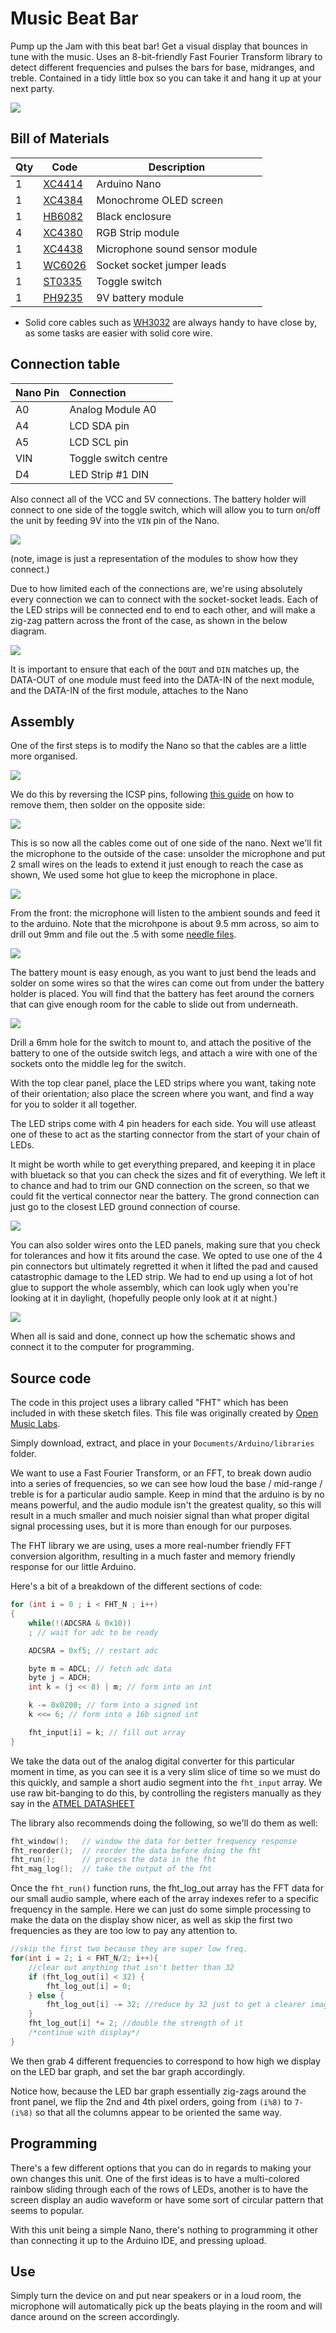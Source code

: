 # Music Beat Bar

Pump up the Jam with this beat bar! Get a visual display that bounces in tune with the music. Uses an 8-bit-friendly Fast Fourier Transform library to detect different frequencies and pulses the bars for base, midranges, and treble. Contained in a tidy little box so you can take it and hang it up at your next party.

![](beatbar.gif)

## Bill of Materials

|Qty| Code | Description |
|---|---|---|
|1 | [XC4414](https://jaycar.com.au/p/XC4414) | Arduino Nano
|1 | [XC4384](https://jaycar.com.au/p/XC4384) | Monochrome OLED screen
|1 | [HB6082](https://jaycar.com.au/p/HB6082) | Black enclosure
|4 | [XC4380](https://jaycar.com.au/p/XC4380) | RGB Strip module
|1 | [XC4438](https://jaycar.com.au/p/XC4438) | Microphone sound sensor module
|1 | [WC6026](https://jaycar.com.au/p/WC6026) | Socket socket jumper leads
|1 | [ST0335](https://jaycar.com.au/p/ST0335) | Toggle switch
|1 | [PH9235](https://jaycar.com.au/p/PH9235) | 9V battery module

* Solid core cables such as [WH3032](https://jaycar.com.au/p/WH3032) are always handy to have close by, as some tasks are easier with solid core wire.

## Connection table

| Nano Pin | Connection |
| :------------- | :------------- |
| A0 | Analog Module A0       |
| A4 | LCD SDA pin |
| A5 | LCD SCL pin |
| VIN | Toggle switch centre |
| D4 | LED Strip #1 DIN |

Also connect all of the VCC and 5V connections. The battery holder will connect to one side of the toggle switch, which will allow you to turn on/off the unit by feeding 9V into the `VIN` pin of the Nano.

![](images/schematic.png)

(note, image is just a representation of the modules to show how they connect.)

Due to how limited each of the connections are, we're using absolutely every connection we can to connect with the socket-socket leads.
Each of the LED strips will be connected end to end to each other, and will make a zig-zag pattern across the front of the case, as shown in the below diagram.

![](images/pixels.png)

It is important to ensure that each of the `DOUT` and `DIN` matches up, the DATA-OUT of one module must feed into the DATA-IN of the next module, and the DATA-IN of the first module, attaches to the Nano

## Assembly


One of the first steps is to modify the Nano so that the cables are a little more organised.

![](images/nano1.jpg)

We do this by reversing the ICSP pins, following [this guide](https://jaycar.com.au/removing-headers) on how to remove them, then solder on the opposite side:

![](images/nano2.jpg)

This is so now all the cables come out of one side of the nano. Next we'll fit the microphone to the outside of the case: unsolder the microphone and put 2 small wires on the leads to extend it just enough to reach the case as shown, We used some hot glue to keep the microphone in place.

![](images/miccable.jpg)

From the front: the microphone will listen to the ambient sounds and feed it to the arduino. Note that the microhpone is about 9.5 mm across, so aim to drill out 9mm and file out the .5 with some [needle files](https://jaycar.com.au/p/TD2128).

![](images/micmount.jpg)

The battery mount is easy enough, as you want to just bend the leads and solder on some wires so that the wires can come out from under the battery holder is placed. You will find that the battery has feet around the corners that can give enough room for the cable to slide out from underneath.

![](images/power.jpg)

Drill a 6mm hole for the switch to mount to, and attach the positive of the battery to one of the outside switch legs, and attach a wire with one of the sockets onto the middle leg for the switch.

With the top clear panel, place the LED strips where you want, taking note of their orientation; also place the screen where you want, and find a way for you to solder it all together.

The LED strips come with 4 pin headers for each side. You will use atleast one of these to act as the starting connector from the start of your chain of LEDs.

It might be worth while to get everything prepared, and keeping it in place with bluetack so that you can check the sizes and fit of everything. We left it to chance and had to trim our GND connection on the screen, so that we could fit the vertical connector near the battery. The grond connection can just go to the closest LED ground connection of course.

![](images/screen.jpg)

You can also solder wires onto the LED panels, making sure that you check for tolerances and how it fits around the case. We opted to use one of the 4 pin connectors but ultimately regretted it when it lifted the pad and caused catastrophic damage to the LED strip. We had to end up using a lot of hot glue to support the whole assembly, which can look ugly when you're looking at it in daylight, (hopefully people only look at it at night.)

![](images/all.jpg)

When all is said and done, connect up how the schematic shows and connect it to the computer for programming.

## Source code
The code in this project uses a library called "FHT" which has been included in with these sketch files. This file was originally created by [Open Music Labs](http://wiki.openmusiclabs.com/wiki/ArduinoFHT).

Simply download, extract, and place in your `Documents/Arduino/libraries` folder.

We want to use a Fast Fourier Transform, or an FFT, to break down audio into a series of frequencies, so we can see how loud the base / mid-range / treble is for a particular audio sample. Keep in mind that the arduino is by no means powerful, and the audio module isn't the greatest quality, so this will result in a much smaller and much noisier signal than what proper digital signal processing uses, but it is more than enough for our purposes.

The FHT library we are using, uses a more real-number friendly FFT conversion algorithm, resulting in a much faster and memory friendly response for our little Arduino.

Here's a bit of a breakdown of the different sections of code:

```c
for (int i = 0 ; i < FHT_N ; i++)
{
	while(!(ADCSRA & 0x10))
	; // wait for adc to be ready

	ADCSRA = 0xf5; // restart adc

	byte m = ADCL; // fetch adc data
	byte j = ADCH;
	int k = (j << 8) | m; // form into an int

	k -= 0x0200; // form into a signed int
	k <<= 6; // form into a 16b signed int

	fht_input[i] = k; // fill out array
}
```
We take the data out of the analog digital converter for this particular moment in time, as you can see it is a very slim slice of time so we must do this quickly, and sample a short audio segment into the `fht_input` array. We use raw bit-banging to do this, by controlling the registers manually as they say in the [ATMEL DATASHEET](http://ww1.microchip.com/downloads/en/DeviceDoc/Atmel-7810-Automotive-Microcontrollers-ATmega328P_Datasheet.pdf)

The library also recommends doing the following, so we'll do them as well:

```c
fht_window();	// window the data for better frequency response
fht_reorder();	// reorder the data before doing the fht
fht_run();		// process the data in the fht
fht_mag_log();	// take the output of the fht
```

Once the `fht_run()` function runs, the fht_log_out array has the FFT data for our small audio sample, where each of the array indexes refer to a specific frequency in the sample. Here we can just do some simple processing to make the data on the display show nicer, as well as skip the first two frequencies as they are too low to pay any attention to.

```c
//skip the first two because they are super low freq.
for(int i = 2; i < FHT_N/2; i++){
	//clear out anything that isn't better than 32
	if (fht_log_out[i] < 32) {
		fht_log_out[i] = 0;
	} else {
		fht_log_out[i] -= 32; //reduce by 32 just to get a clearer image
	}
	fht_log_out[i] *= 2; //double the strength of it
	/*continue with display*/
}
```

We then grab 4 different frequencies to correspond to how high we display on the LED bar graph, and set the bar graph accordingly.

Notice how, because the LED bar graph essentially zig-zags around the front panel, we flip the 2nd and 4th pixel orders, going from `(i%8)` to `7-(i%8)` so that all the columns appear to be oriented the same way.

## Programming

There's a few different options that you can do in regards to making your own changes this unit. One of the first ideas is to have a multi-colored rainbow sliding through each of the rows of LEDs, another is to have the screen display an audio waveform or have some sort of circular pattern that seems to popular.

With this unit being a simple Nano, there's nothing to programming it other than connecting it up to the Arduino IDE,  and pressing upload.

## Use

Simply turn the device on and put near speakers or in a loud room, the microphone will automatically pick up the beats playing in the room and will dance around on the screen accordingly.
